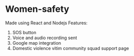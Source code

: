 # Women-safety
Made using React and Nodejs
Features:
1. SOS button 
2. Voice and audio recording sent
3. Google map integration
4. Domestic violence vitim community squad support page 
